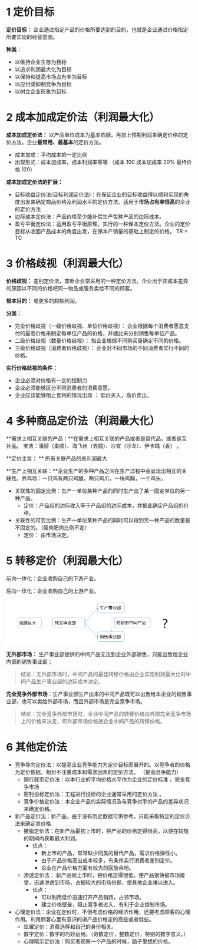 # 1 定价目标

**定价目标：**  企业通过指定产品的价格所要达到的目的，也就是企业通过价格指定所要实现的经营意图。

**种类：**

- 以维持企业生存为目标
- 以追求利润最大化为目标
- 以保持和提高市场占有率为目标
- 以应付或抑制竞争为目标
- 以树立企业形象为目标

# 2 成本加成定价法（利润最大化）

**成本加成定价法：**  以产品单位成本为基本依据，再加上预期利润来确定价格的定价方法。企业**最常用、最基本**的定价方法。  

- 成本加成：平均成本的一定比例
- 出现形式：成本加成率，成本利润率等等  （成本 100 成本加成率 20% 最终价格 120）

**成本加成定价法的扩展：**

- 目标收益定价法(目标利润定价法)：在保证企业的目标收益得以顺利实现的角度出发来确定商品价格及利润水平的定价方法。适用于**市场占有率很高**的企业的定价方法  
- 边际成本定价法：产品价格至少能补偿生产每种产品的边际成本。 
- 盈亏平衡定价法：运用盈亏平衡原理，实行的一种保本定价方法。企业的定价目标从收回产品成本的角度出发，在保本产销量的基础上制定的价格。 TR = TC

# 3 价格歧视（利润最大化）

**价格歧视：**  差别定价法，垄断企业常采用的一种定价方法。企业出于非成本差异的原因以不同的价格吧同一物品或服务卖给不同的顾客。

**根本目的：**  或更多的超额利润。

**分类：**

- 完全价格歧视（一级价格歧视、单位价格歧视）：  企业根据每个消费者愿意支付的最高价格来制定每单位产品的价格，并据此来分别销售每单位产品。 
- 二级价格歧视（数量价格歧视）： 指企业根据不同购买量确定不同的价格。 
- 三级价格歧视（消费者价格歧视）： 企业对不同市场的不同消费者实行不同的价格。 

**实行价格歧视的条件：**

- 企业必须对价格有一定的控制力
- 企业必须能够区分不同消费者的消费意愿。
- 企业应该能够阻止套利的情况出现 ： 低价买入，高价卖出。

# 4 多种商品定价法（利润最大化）

**需求上相互关联的产品：**在需求上相互关联的产品或者是替代品，或者是互补品。  宝洁：潘婷（柔顺）、海飞丝（去屑）、沙宣（沙龙）、伊卡璐（香）  。

**定价主旨： ** 所有关联产品的总利润最大

**生产上相互关联：**企业生产的多种产品之间在生产过程中会呈现出相互的关联性。养鸡场：一只鸡有两只鸡腿，两只鸡爪，一块鸡胸，一个鸡头。

- 关联性的固定比例：生产一单位某种产品的同时生产出了某一固定单位的另一种产品。
  - 定价：产品组的边际收入等于产品组的边际成本，并据此确定产品组的价格。  
- 关联性的可变比例：生产一单位某种产品的同时可以得到另一种产品的数量是不固定的。（瘦肉肥肉比例不定）
  - 定价： 由市场决定。  

# 5 转移定价（利润最大化）

前向一体化：企业收购自己的下游产业。

后向一体化：企业收购自己的上游产业。

![](./image/71.png)

**无外部市场：**  生产事业部提供的中间产品无法到企业外部销售，只能出售给企业内部的销售事业部；

>  结论：无外部市场时，中间产品的最佳转移价格由企业实现利润最大化时中间产品生产事业部的边际成本决定。

**完全竞争外部市场**：生产事业部生产出来的中间产品既可以出售给本企业的销售事业部，也可以卖给外部市场，而且外部市场是完全竞争市场。

> 结论：完全竞争外部市场时，企业中间产品的转移价格由外部完全竞争市场上的价格来决定，即外部市场价格就企业中间产品的转移价格。

# 6 其他定价法

- 竞争导向定价法：以提高企业竞争能力为定价目标而展开的。以竞争者的价格为定价依据，相对不注重成本和需求因素的定价方法。  （提高竞争能力）
  - 随行就市定价法：以本行业的平均价格水平作为企业的定价标准 。完全竞争市场
  - 密封投标定价法：工程进行投标的企业通常采用的定价方法 。
  - 竞争价格定价法：本企业产品的实际情况及与竞争对手的产品的差异状况来确定价格。
- 新产品定价法：新产品，由于没有历史数据可供参考，只能采取特定的定价方法来确定其价格  
  - 撇脂定价法：在新产品最初上市时，把产品的价格定得很高，以便在较短的期间内获取最大利润。  
    - 优点：
      - 新上市的产品，常常缺少同类的替代产品，需求价格弹性小。
      - 由于产品价格高出成本较多，有条件实行消费者差别定价。
      - 企业在产品价格方面有较大的回旋余地。
  - 渗透定价法： 新产品刚上市时，把价格定得很低，使产品很快被市场接受，迅速渗透到市场，占据较大的市场份额，使其他企业难以进入。  
    - 优点：
      - 可以利用低价迅速打开产品销路，占领市场。
      - 建立价格壁垒，阻止竞争者进入、有利于企业控制市场。 
- 心理定价法：企业在定价时，不但考虑价格的经济作用，还要考虑顾客的心理作用。利用顾客心里有意识的讲产品价格定的高些或者低些。
  - 炫耀定价：消费选择和自己的身份相关。
  - 数字定价：数字的巧妙运用。（奇数定价，整数定价，特别的数字意义。）  
  - 心理暗示定价法：购买者观察一个产品的时候，脑子里想的价格。

